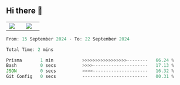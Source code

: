 ## Hi there 👋

<p align="center">
  <table align="center">
  <tr border="none">
  <td width="35%" align="center">
    <img  align="center"  src="http://github-profile-summary-cards.vercel.app/api/cards/stats?username=ricepunk&theme=github_dark" />
  </td>
    
  <td width="65%" align="center">
    <img  align="center"  src="http://github-profile-summary-cards.vercel.app/api/cards/profile-details?username=ricepunk&theme=github_dark" />
  </td>
  </tr>
  </table>
</p>

<!--START_SECTION:waka-->

```typescript
From: 15 September 2024 - To: 22 September 2024

Total Time: 2 mins

Prisma       1 min           >>>>>>>>>>>>>>>>>--------   66.24 %
Bash         0 secs          >>>>---------------------   17.13 %
JSON         0 secs          >>>>---------------------   16.32 %
Git Config   0 secs          -------------------------   00.31 %
```

<!--END_SECTION:waka-->
